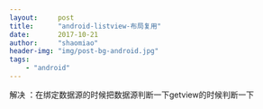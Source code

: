 ```yaml
---
layout:     post
title:      "android-listview-布局复用"
date:       2017-10-21
author:     "shaomiao"
header-img: "img/post-bg-android.jpg"
tags:
    - "android"
---
```

解决 ：在绑定数据源的时候把数据源判断一下getview的时候判断一下
